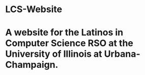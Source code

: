 # LCS-Website
# A website for the Latinos in Computer Science RSO at the University of Illinois at Urbana-Champaign.
